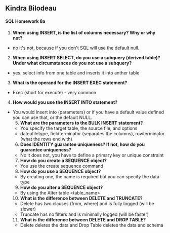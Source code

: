 ## Kindra Bilodeau
#### SQL Homework 8a


1. **When using INSERT, is the list of columns necessary? Why or why not?**
  - no it's not, because if you don't SQL will use the default null.
2. **When using INSERT SELECT, do you use a subquery (derived table)? Under what circumstances do you not use a subquery?**
  - yes. select info from one table and inserts it into anther table
3. **What is the operand for the INSERT EXEC statement?**
  - Exec (short for execute) - very common
4. **How would you use the INSERT INTO statement?**
  - You would Insert into <table> (parameters) or if you have a default value defined you can use that, or the default NULL.
5. **What are the parameters to the BULK INSERT statement?**
  - You specify the target table, the source file, and options
  - dateafiletype, fieldterminator (separates the columns), rowterminator (what the rows end with)
6. **Does IDENTITY guarantee uniqueness? If not, how do you guarantee uniqueness?**
  - No it does not, you have to define a primary key or unique constraint
7. **How do you create a SEQUENCE object?**
  - You use the create sequence command
8. **How do you use a SEQUENCE object?**
  - By creating one, the name is required but you can specify the data type
9. **How do you alter a SEQUENCE object?**
  - By using the Alter table <table_name>
10. **What is the difference between DELETE and TRUNCATE?**
  - Delete has two clauses (from, where) and is fully logged (will be slower)
  - Truncate has no filters and is minimally logged (will be faster)
11. **What is the difference between DELETE and DROP TABLE?**
  - Delete deletes the data and Drop Table deletes the data and schema
